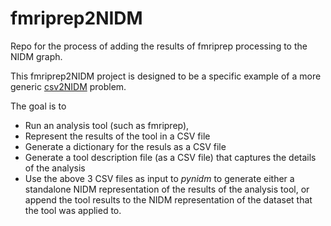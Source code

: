 # fmriprep2NIDM
Repo for the process of adding the results of fmriprep processing to the NIDM graph.

This fmriprep2NIDM project is designed to be a specific example of a more generic [csv2NIDM](https://github.com/incf-nidash/PyNIDM?tab=readme-ov-file#csv-file-to-nidm-conversion) problem.

The goal is to 
* Run an analysis tool (such as fmriprep),
* Represent the results of the tool in a CSV file
* Generate a dictionary for the resuls as a CSV file
* Generate a tool description file (as a CSV file) that captures the details of the analysis
* Use the above 3 CSV files as input to *pynidm* to generate either a standalone NIDM representation of the results
  of the analysis tool, or append the tool results to the NIDM representation of the dataset that the tool was applied to.

  
